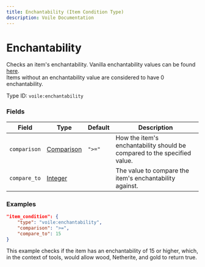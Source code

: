 ```yaml
---
title: Enchantability (Item Condition Type)
description: Voile Documentation
---
```


# Enchantability

Checks an item's enchantability. Vanilla enchantability values can be found [here](https://minecraft.wiki/w/Enchanting_mechanics#Enchantability).  
Items without an enchantability value are considered to have 0 enchantability.

Type ID: `voile:enchantability`

### Fields

Field | Type | Default | Description
------|------|---------|------------
`comparison` | [Comparison](https://origins.readthedocs.io/en/latest/types/data_types/comparison/) | `">="` | How the item's enchantability should be compared to the specified value.
`compare_to` | [Integer](https://origins.readthedocs.io/en/latest/types/data_types/integer/) | | The value to compare the item's enchantability against.

### Examples

```json
"item_condition": {
    "type": "voile:enchantability",
    "comparison": ">=",
    "compare_to": 15
}
```

This example checks if the item has an enchantability of 15 or higher, which, in the context of tools, would allow wood, Netherite, and gold to return true.